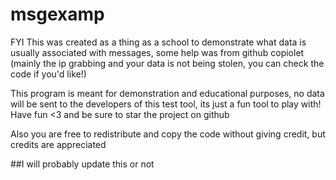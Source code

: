 # msgexamp

FYI This was created as a thing as a school to demonstrate what data is usually associated with messages, some help was from github copiolet (mainly the ip grabbing and your data is not being stolen, you can check the code if you'd like!)


This program is meant for demonstration and educational purposes, no data will be sent to the developers of this test tool, its just a fun tool to play with! Have fun <3 and be sure to star the project on github

Also you are free to redistribute and copy the code without giving credit, but credits are appreciated 

##I will probably update this or not
